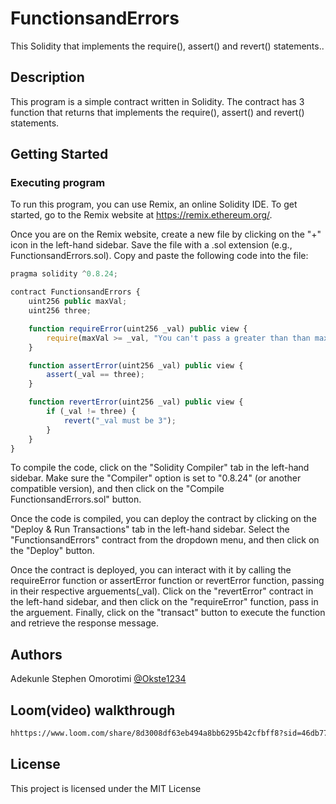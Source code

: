 # FunctionsandErrors

This Solidity that implements the require(), assert() and revert() statements..

## Description

This program is a simple contract written in Solidity. The contract has 3 function that returns that implements the require(), assert() and revert() statements.

## Getting Started

### Executing program

To run this program, you can use Remix, an online Solidity IDE. To get started, go to the Remix website at https://remix.ethereum.org/.

Once you are on the Remix website, create a new file by clicking on the "+" icon in the left-hand sidebar. Save the file with a .sol extension (e.g., FunctionsandErrors.sol). Copy and paste the following code into the file:

```javascript
pragma solidity ^0.8.24;

contract FunctionsandErrors {
    uint256 public maxVal;
    uint256 three;

    function requireError(uint256 _val) public view {
        require(maxVal >= _val, "You can't pass a greater than than maxVal");
    }

    function assertError(uint256 _val) public view {
        assert(_val == three);
    }

    function revertError(uint256 _val) public view {
        if (_val != three) {
            revert("_val must be 3");
        }
    }
}

```

To compile the code, click on the "Solidity Compiler" tab in the left-hand sidebar. Make sure the "Compiler" option is set to "0.8.24" (or another compatible version), and then click on the "Compile FunctionsandErrors.sol" button.

Once the code is compiled, you can deploy the contract by clicking on the "Deploy & Run Transactions" tab in the left-hand sidebar. Select the "FunctionsandErrors" contract from the dropdown menu, and then click on the "Deploy" button.

Once the contract is deployed, you can interact with it by calling the requireError function or assertError function or revertError function, passing in their respective arguements(_val). Click on the "revertError" contract in the left-hand sidebar, and then click on the "requireError" function, pass in the arguement. Finally, click on the "transact" button to execute the function and retrieve the response message.

## Authors

Adekunle Stephen Omorotimi
[@Okste1234](https://twitter.com/okste1234)

## Loom(video) walkthrough
```bash
hhttps://www.loom.com/share/8d3008df63eb494a8bb6295b42cfbff8?sid=46db770a-6d58-491f-bd63-81e5d2012b02
```
## License

This project is licensed under the MIT License